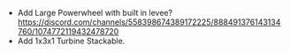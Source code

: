 * Add Large Powerwheel with built in levee?
https://discord.com/channels/558398674389172225/888491376143134760/1074772119432478720
* Add 1x3x1 Turbine Stackable.
